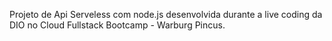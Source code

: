 Projeto de Api Serveless com node.js desenvolvida durante a live coding da DIO no Cloud Fullstack Bootcamp - Warburg Pincus.